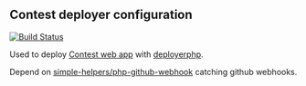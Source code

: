 ## Contest deployer configuration
[![Build Status](https://travis-ci.org/bt-contest/contest-deploy.svg?branch=master)](https://travis-ci.org/bt-contest/contest-deploy)

Used to deploy [Contest web app](https://github.com/bt-contest) with [deployerphp](http://deployer.org/).

Depend on [simple-helpers/php-github-webhook](https://github.com/simple-helpers/php-github-webhook.git) catching github webhooks.
